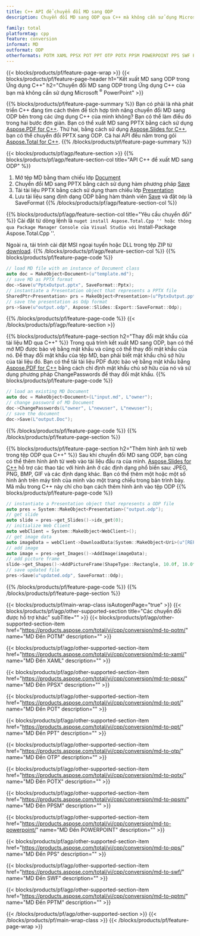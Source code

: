 ```yaml
---
title: C++ API để chuyển đổi MD sang ODP
description: Chuyển đổi MD sang ODP qua C++ mà không cần sử dụng Microsoft Word hoặc Adobe Acrobat Reader

family: total
platformtag: cpp
feature: conversion
informat: MD
outformat: ODP
otherformats: POTM XAML PPSX POT PPT OTP POTX PPSM POWERPOINT PPS SWF PPTM
---
```

{{< blocks/products/pf/feature-page-wrap >}}
{{< blocks/products/pf/feature-page-header h1="Kết xuất MD sang ODP trong Ứng dụng C++" h2="Chuyển đổi MD sang ODP trong Ứng dụng C++ của bạn mà không cần sử dụng Microsoft <sup>&reg;</sup> PowerPoint" >}}

{{% blocks/products/pf/feature-page-summary %}}
Bạn có phải là nhà phát triển C++ đang tìm cách thêm để tích hợp tính năng chuyển đổi MD sang ODP bên trong các ứng dụng C++ của mình không? Bạn có thể làm điều đó trong hai bước đơn giản. Bạn có thể xuất MD sang PPTX bằng cách sử dụng [Aspose.PDF for C++](https://products.aspose.com/pdf/cpp/). Thứ hai, bằng cách sử dụng [Aspose.Slides for C++](https://products.aspose.com/slides/cpp/), bạn có thể chuyển đổi PPTX sang ODP. Cả hai API đều nằm trong gói [Aspose.Total for C++](https://products.aspose.com/total/cpp/). 
{{% /blocks/products/pf/feature-page-summary  %}}

{{< blocks/products/pf/agp/feature-section >}}
{{% blocks/products/pf/agp/feature-section-col title="API C++ để xuất MD sang ODP" %}}
1. Mở tệp MD bằng tham chiếu lớp [Document](https://reference.aspose.com/pdf/cpp/class/aspose.pdf.document)
2. Chuyển đổi MD sang PPTX bằng cách sử dụng hàm phương pháp [Save](https://reference.aspose.com/pdf/cpp/class/aspose.pdf.document#a0184df207563187be7df37b8dbe443f6)
3. Tải tài liệu PPTX bằng cách sử dụng tham chiếu lớp [Presentation](https://reference.aspose.com/slides/cpp/class/aspose.slides.presentation)
4. Lưu tài liệu sang định dạng ODP bằng hàm thành viên [Save](https://reference.aspose.com/slides/cpp/class/aspose.slides.presentation#afcd59ec697bf05c10f78c3869de2ec9e) và đặt `Odp` là SaveFormat
{{% /blocks/products/pf/agp/feature-section-col %}}

{{% blocks/products/pf/agp/feature-section-col title="Yêu cầu chuyển đổi" %}}
Cài đặt từ dòng lệnh là `` nuget install Aspose.Total.Cpp '' hoặc thông qua Package Manager Console của Visual Studio với `` Install-Package Aspose.Total.Cpp ''.

Ngoài ra, tải trình cài đặt MSI ngoại tuyến hoặc DLL trong tệp ZIP từ [download](https://downloads.aspose.com/total/cpp).
{{% /blocks/products/pf/agp/feature-section-col %}}
{{% blocks/products/pf/feature-page-code %}}

```cpp
// load MD file with an instance of Document class
auto doc = MakeObject<Document>(u"template.md");
// save MD as PPTX format 
doc->Save(u"PptxOutput.pptx", SaveFormat::Pptx);
// instantiate a Presentation object that represents a PPTX file
SharedPtr<Presentation> prs = MakeObject<Presentation>(u"PptxOutput.pptx");
// save the presentation as Odp format
prs->Save(u"output.odp", Aspose::Slides::Export::SaveFormat::Odp);  
```


{{% /blocks/products/pf/feature-page-code %}}
{{< /blocks/products/pf/agp/feature-section >}}

{{% blocks/products/pf/feature-page-section  h2="Thay đổi mật khẩu của tài liệu MD qua C++" %}}
Trong quá trình kết xuất MD sang ODP, bạn có thể mở MD được bảo vệ bằng mật khẩu và cũng có thể thay đổi mật khẩu của nó. Để thay đổi mật khẩu của tệp MD, bạn phải biết mật khẩu chủ sở hữu của tài liệu đó. Bạn có thể tải tài liệu PDF được bảo vệ bằng mật khẩu bằng [Aspose.PDF for C++](https://products.aspose.com/pdf/cpp/) bằng cách chỉ định mật khẩu chủ sở hữu của nó và sử dụng phương pháp ChangePasswords để thay đổi mật khẩu.
{{% blocks/products/pf/feature-page-code %}}

```cpp
// load an existing MD Document
auto doc = MakeObject<Document>(L"input.md", L"owner");
// change password of MD Document
doc->ChangePasswords(L"owner", L"newuser", L"newuser");
// save the document
doc->Save(L"output.Doc");
```

{{% /blocks/products/pf/feature-page-code  %}}
{{% /blocks/products/pf/feature-page-section %}}

{{% blocks/products/pf/feature-page-section  h2="Thêm hình ảnh từ web trong tệp ODP qua C++" %}}
Sau khi chuyển đổi MD sang ODP, bạn cũng có thể thêm hình ảnh từ web vào tài liệu đầu ra của mình. [Aspose.Slides for C++](https://products.aspose.com/slides/cpp/) hỗ trợ các thao tác với hình ảnh ở các định dạng phổ biến sau: JPEG, PNG, BMP, GIF và các định dạng khác. Bạn có thể thêm một hoặc một số hình ảnh trên máy tính của mình vào một trang chiếu trong bản trình bày. Mã mẫu trong C++ này chỉ cho bạn cách thêm hình ảnh vào tệp ODP
{{% blocks/products/pf/feature-page-code %}}

```cpp
// instantiate a Presentation object that represents a ODP file
auto pres = System::MakeObject<Presentation>("output.odp");
// get slide
auto slide = pres->get_Slides()->idx_get(0);
// initialize Web Client    
auto webClient = System::MakeObject<WebClient>();
// get image data
auto imageData = webClient->DownloadData(System::MakeObject<Uri>(u"[REPLACE WITH URL]"));
// add image
auto image = pres->get_Images()->AddImage(imageData);
// add picture frame
slide->get_Shapes()->AddPictureFrame(ShapeType::Rectangle, 10.0f, 10.0f, 100.0f, 100.0f, image);
// save updated file
pres->Save(u"updated.odp", SaveFormat::Odp);
```

{{% /blocks/products/pf/feature-page-code  %}}
{{% /blocks/products/pf/feature-page-section %}}

{{< blocks/products/pf/main-wrap-class isAutogenPage="true" >}}
{{< blocks/products/pf/agp/other-supported-section title="Các chuyển đổi được hỗ trợ khác" subTitle="" >}}
{{< blocks/products/pf/agp/other-supported-section-item href="https://products.aspose.com/total/vi/cpp/conversion/md-to-potm/" name="MD Đến POTM" description="" >}}

{{< blocks/products/pf/agp/other-supported-section-item href="https://products.aspose.com/total/vi/cpp/conversion/md-to-xaml/" name="MD Đến XAML" description="" >}}

{{< blocks/products/pf/agp/other-supported-section-item href="https://products.aspose.com/total/vi/cpp/conversion/md-to-ppsx/" name="MD Đến PPSX" description="" >}}

{{< blocks/products/pf/agp/other-supported-section-item href="https://products.aspose.com/total/vi/cpp/conversion/md-to-pot/" name="MD Đến POT" description="" >}}

{{< blocks/products/pf/agp/other-supported-section-item href="https://products.aspose.com/total/vi/cpp/conversion/md-to-ppt/" name="MD Đến PPT" description="" >}}

{{< blocks/products/pf/agp/other-supported-section-item href="https://products.aspose.com/total/vi/cpp/conversion/md-to-otp/" name="MD Đến OTP" description="" >}}

{{< blocks/products/pf/agp/other-supported-section-item href="https://products.aspose.com/total/vi/cpp/conversion/md-to-potx/" name="MD Đến POTX" description="" >}}

{{< blocks/products/pf/agp/other-supported-section-item href="https://products.aspose.com/total/vi/cpp/conversion/md-to-ppsm/" name="MD Đến PPSM" description="" >}}

{{< blocks/products/pf/agp/other-supported-section-item href="https://products.aspose.com/total/vi/cpp/conversion/md-to-powerpoint/" name="MD Đến POWERPOINT" description="" >}}

{{< blocks/products/pf/agp/other-supported-section-item href="https://products.aspose.com/total/vi/cpp/conversion/md-to-pps/" name="MD Đến PPS" description="" >}}

{{< blocks/products/pf/agp/other-supported-section-item href="https://products.aspose.com/total/vi/cpp/conversion/md-to-swf/" name="MD Đến SWF" description="" >}}

{{< blocks/products/pf/agp/other-supported-section-item href="https://products.aspose.com/total/vi/cpp/conversion/md-to-pptm/" name="MD Đến PPTM" description="" >}}


{{< /blocks/products/pf/agp/other-supported-section >}}
{{< /blocks/products/pf/main-wrap-class >}}
{{< /blocks/products/pf/feature-page-wrap >}}